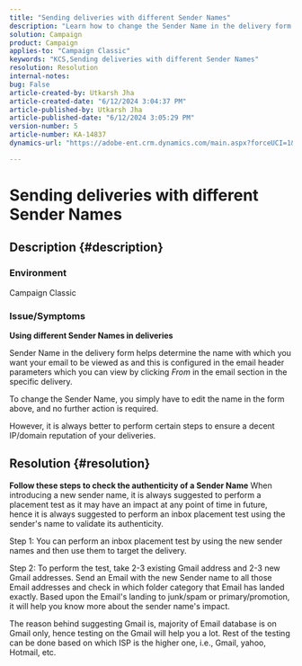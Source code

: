 ```yaml
---
title: "Sending deliveries with different Sender Names"
description: "Learn how to change the Sender Name in the delivery form."
solution: Campaign
product: Campaign
applies-to: "Campaign Classic"
keywords: "KCS,Sending deliveries with different Sender Names"
resolution: Resolution
internal-notes: 
bug: False
article-created-by: Utkarsh Jha
article-created-date: "6/12/2024 3:04:37 PM"
article-published-by: Utkarsh Jha
article-published-date: "6/12/2024 3:05:29 PM"
version-number: 5
article-number: KA-14837
dynamics-url: "https://adobe-ent.crm.dynamics.com/main.aspx?forceUCI=1&pagetype=entityrecord&etn=knowledgearticle&id=5b729512-cd28-ef11-840a-00224808decd"

---
```

# Sending deliveries with different Sender Names

## Description {#description}


### <b>Environment</b><b> </b>

Campaign Classic



### <b>Issue/Symptoms</b>

<b>Using different Sender Names in deliveries</b>

Sender Name in the delivery form helps determine the name with which you want your email to be viewed as and this is configured in the email header parameters which you can view by clicking *From* in the email section in the specific delivery.

To change the Sender Name, you simply have to edit the name in the form above, and no further action is required.

However, it is always better to perform certain steps to ensure a decent IP/domain reputation of your deliveries.






## Resolution {#resolution}

<b>Follow these steps to check the authenticity of a Sender Name</b>
When introducing a new sender name, it is always suggested to perform a placement test as it may have an impact at any point of time in future, hence it is always suggested to perform an inbox placement test using the sender's name to validate its authenticity.

Step 1: You can perform an inbox placement test by using the new sender names and then use them to target the delivery.

Step 2: To perform the test, take 2-3 existing Gmail address and 2-3 new Gmail addresses. Send an Email with the new Sender name to all those Email addresses and check in which folder category that Email has landed exactly. Based upon the Email's landing to junk/spam or primary/promotion, it will help you know more about the sender name's impact.

The reason behind suggesting Gmail is, majority of Email database is on Gmail only, hence testing on the Gmail will help you a lot. Rest of the testing can be done based on which ISP is the higher one, i.e., Gmail, yahoo, Hotmail, etc.
